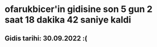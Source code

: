 # ofarukbicer'in gidisine son 5 gun 2 saat 18 dakika 42 saniye kaldi

## Gidis tarihi: 30.09.2022 :(